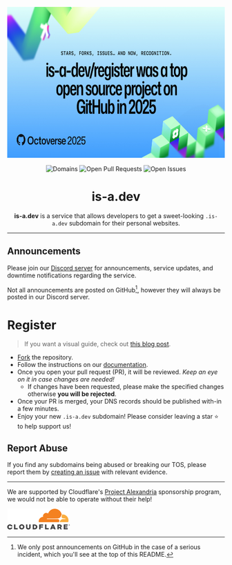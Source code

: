 <!-- <p align="center">
   <img alt="is-a.dev Banner" src="https://raw.githubusercontent.com/is-a-dev/register/main/media/banner.png">
</p> -->

<p align="center">
   <img height="350" alt="is-a.dev Octoverse 2025 Banner" src="https://raw.githubusercontent.com/is-a-dev/register/main/media/octoverse-2025/is-a-dev_register_1200x630.jpg">
</p>

<p align="center">
   <img alt="Domains" src="https://img.shields.io/github/directory-file-count/is-a-dev/register/domains?color=5c46eb&label=domains&style=for-the-badge">
   <img alt="Open Pull Requests" src="https://img.shields.io/github/issues-raw/is-a-dev/register?color=5c46eb&label=issues&style=for-the-badge">
   <img alt="Open Issues" src="https://img.shields.io/github/issues-pr-raw/is-a-dev/register?color=5c46eb&label=pull%20requests&style=for-the-badge">
   <br>
</p>

<h1 align="center">is-a.dev</h1>

<p align="center"><strong>is-a.dev</strong> is a service that allows developers to get a sweet-looking <code>.is-a.dev</code> subdomain for their personal websites.</p>

---

## Announcements
Please join our [Discord server](https://discord.gg/is-a-dev-830872854677422150) for announcements, service updates, and downtime notifications regarding the service.

Not all announcements are posted on GitHub[^1], however they will always be posted in our Discord server.

[^1]: We only post announcements on GitHub in the case of a serious incident, which you'll see at the top of this README.

# Register
> If you want a visual guide, check out [this blog post](https://wdh.gg/tX3ghge).

- [Fork](https://github.com/is-a-dev/register/fork) the repository.
- Follow the instructions on our [documentation](https://docs.is-a.dev).
- Once you open your pull request (PR), it will be reviewed. *Keep an eye on it in case changes are needed!*
   - If changes have been requested, please make the specified changes otherwise **you will be rejected**.
- Once your PR is merged, your DNS records should be published with-in a few minutes.
- Enjoy your new `.is-a.dev` subdomain! Please consider leaving a star ⭐️ to help support us!

## Report Abuse
If you find any subdomains being abused or breaking our TOS, please report them by [creating an issue](https://github.com/is-a-dev/register/issues/new?assignees=&labels=report-abuse&projects=&template=report-abuse.md&title=Report+abuse) with relevant evidence.

---

We are supported by Cloudflare's [Project Alexandria](https://www.cloudflare.com/lp/project-alexandria) sponsorship program, we would not be able to operate without their help!

<a href="https://www.cloudflare.com">
   <img alt="Cloudflare Logo" src="https://raw.githubusercontent.com/is-a-dev/register/main/media/cloudflare.png" height="48">
</a>
